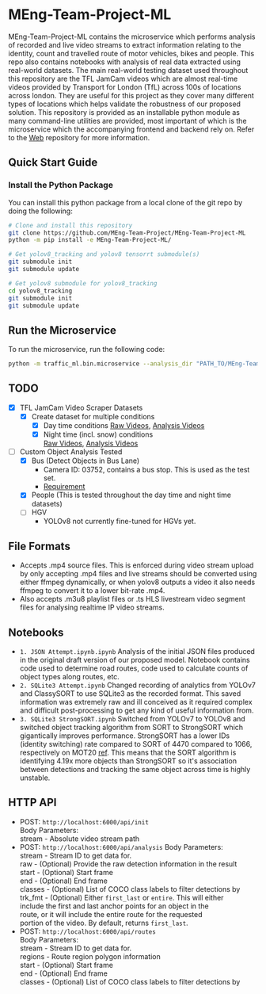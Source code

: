 # MEng-Team-Project-ML

MEng-Team-Project-ML contains the microservice which performs analysis 
of recorded and live video streams to extract information relating to 
the identity, count and travelled route of motor vehicles, bikes and 
people. This repo also contains notebooks with analysis of real data 
extracted using real-world datasets. The main real-world testing dataset 
used throughout this repository are the TFL JamCam videos which are 
almost real-time videos provided by Transport for London (TfL) across 
100s of locations across london. They are useful for this project as 
they cover many different types of locations which helps validate the 
robustness of our proposed solution. This repository is provided 
as an installable python module as many command-line utilities are 
provided, most important of which is the microservice which the 
accompanying frontend and backend rely on. 
Refer to the [Web](https://github.com/MEng-Team-Project/MEng-Team-Project-Web)
repository for more information.

## Quick Start Guide

### Install the Python Package

You can install this python package from a local clone of the git repo by
doing the following:

```bash
# Clone and install this repository
git clone https://github.com/MEng-Team-Project/MEng-Team-Project-ML
python -m pip install -e MEng-Team-Project-ML/

# Get yolov8_tracking and yolov8 tensorrt submodule(s)
git submodule init
git submodule update

# Get yolov8 submodule for yolov8_tracking
cd yolov8_tracking
git submodule init
git submodule update
```

## Run the Microservice

To run the microservice, run the following code:

```bash
python -m traffic_ml.bin.microservice --analysis_dir "PATH_TO/MEng-Team-Project-Web/server/analysis"
```

## TODO

- [x] TFL JamCam Video Scraper Datasets
  - [x] Create dataset for multiple conditions
     - [x] Day time conditions
           [Raw Videos](https://drive.google.com/drive/u/2/folders/1igKtgK_b13TBwwnDnX5_8y_3ij6R31i_),
           [Analysis Videos](https://drive.google.com/drive/u/2/folders/1TYaEDctAyxikJD2Oj717cl2KbSIDA2HB)
     - [x] Night time (incl. snow) conditions \
           [Raw Videos](https://drive.google.com/drive/u/2/folders/1lSoRB_HmgSLUxehpu7O44jQFB9U6hdWC),
           [Analysis Videos](https://drive.google.com/drive/u/2/folders/1JOJKVzakrFLt5tC5PpMq6zl6SGPwMopl)
- [ ] Custom Object Analysis Tested
   - [x] Bus (Detect Objects in Bus Lane)
      - Camera ID: 03752, contains a bus stop. This is used as the test set.
      - [Requirement](https://docs.google.com/document/d/1Q0TwboSrRgvXywVp9VgA9of2G4NjYQBYJ2YSKbkoS-o/edit#bookmark=id.hnc674tzl7ba)
   - [x] People (This is tested throughout the day time and night time datasets)
   - [ ] HGV
      - YOLOv8 not currently fine-tuned for HGVs yet.

## File Formats

- Accepts .mp4 source files. This is enforced during video stream
  upload by only accepting .mp4 files and live streams should be converted
  using either ffmpeg dynamically, or when yolov8 outputs a video it
  also needs ffmpeg to convert it to a lower bit-rate .mp4.
- Also accepts .m3u8 playlist files or .ts HLS livestream video segment files
  for analysing realtime IP video streams.

## Notebooks

- `1. JSON Attempt.ipynb.ipynb` Analysis of the initial JSON files produced
  in the original draft version of our proposed model. Notebook contains
  code used to determine road routes, code used to calculate counts of
  object types along routes, etc.
- `2. SQLite3 Attempt.ipynb` Changed recording of analytics from YOLOv7
  and ClassySORT to use SQLite3 as the recorded format. This saved
  information was extremely raw and ill conceived as it required
  complex and difficult post-processing to get any kind of useful
  information from.
- `3. SQLite3 StrongSORT.ipynb` Switched from YOLOv7 to YOLOv8 and
  switched object tracking algorithm from SORT to StrongSORT which
  gigantically improves performance. StrongSORT has a lower IDs
  (identity switching) rate compared to SORT of 4470 compared to
  1066, respectively on MOT20 [ref](https://github.com/dyhBUPT/StrongSORT).
  This means that the SORT algorithm is identifying 4.19x more objects
  than StrongSORT so it's association between detections and tracking
  the same object across time is highly unstable.

## HTTP API

- POST: `http://localhost:6000/api/init` \
   Body Parameters: \
   stream - Absolute video stream path
- POST: `http://localhost:6000/api/analysis`
   Body Parameters: \
   stream  - Stream ID to get data for. \
   raw     - (Optional) Provide the raw detection information in the result \
   start   - (Optional) Start frame \
   end     - (Optional) End frame \
   classes - (Optional) List of COCO class labels to filter detections by \
   trk_fmt - (Optional) Either `first_last` or `entire`. This will either \
             include the first and last anchor points for an object in the \
             route, or it will include the entire route for the requested \
             portion of the video. By default, returns `first_last`.
- POST: `http://localhost:6000/api/routes` \
   Body Parameters: \
   stream  - Stream ID to get data for. \
   regions - Route region polygon information \
   start   - (Optional) Start frame \
   end     - (Optional) End frame \
   classes - (Optional) List of COCO class labels to filter detections by